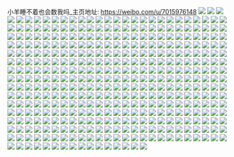 小羊睡不着也会数我吗_主页地址: https://weibo.com/u/7015976148 
![](https://wx4.sinaimg.cn/mw2000/007EOjTCly1h90qdw1wkkj33402c04qr.jpg) 
![](https://wx4.sinaimg.cn/mw2000/007EOjTCly1h90qe61grfj33402c0e83.jpg) 
![](https://wx4.sinaimg.cn/mw2000/007EOjTCly1h90qdt3512j32c03407wj.jpg) 
![](https://wx4.sinaimg.cn/mw2000/007EOjTCly1h90qe03fndj33402c0e83.jpg) 
![](https://wx4.sinaimg.cn/mw2000/007EOjTCly1h90qe46rzqj32c03407wj.jpg) 
![](https://wx4.sinaimg.cn/mw2000/007EOjTCly1h90qe7o6q5j32c02c04qq.jpg) 
![](https://wx4.sinaimg.cn/mw2000/007EOjTCly1h90qdkpo1jj30wi1ycteh.jpg) 
![](https://wx4.sinaimg.cn/mw2000/007EOjTCly1h90qe8f93cj30u00u0wk5.jpg) 
![](https://wx4.sinaimg.cn/mw2000/007EOjTCly1h8zlpsy376j30qo0qo78m.jpg) 
![](https://wx4.sinaimg.cn/mw2000/007EOjTCly1h8z7umenxrj30ja0bzt9g.jpg) 
![](https://wx4.sinaimg.cn/mw2000/007EOjTCly1h8rv7jejarj31410u0wkm.jpg) 
![](https://wx4.sinaimg.cn/mw2000/007EOjTCly1h8rm1rxg7fj30n01dsjyj.jpg) 
![](https://wx4.sinaimg.cn/mw2000/007EOjTCly1h8mure1p7rj32dr36ckjp.jpg) 
![](https://wx4.sinaimg.cn/mw2000/007EOjTCly1h8kh9enwh2j33402c0kjp.jpg) 
![](https://wx4.sinaimg.cn/mw2000/007EOjTCly1h8jbkm01rfj33402c0npf.jpg) 
![](https://wx4.sinaimg.cn/mw2000/007EOjTCly1h8i5pv6ckkj33402c0nph.jpg) 
![](https://wx4.sinaimg.cn/mw2000/007EOjTCly1h8h17qzzczj30qo1400yx.jpg) 
![](https://wx4.sinaimg.cn/mw2000/007EOjTCly1h8fufp18z3j33402c0u10.jpg) 
![](https://wx4.sinaimg.cn/mw2000/007EOjTCly1h8eow43hzrj33402c0qv9.jpg) 
![](https://wx4.sinaimg.cn/mw2000/007EOjTCly1h8b837lnwej33402c0kjp.jpg) 
![](https://wx4.sinaimg.cn/mw2000/007EOjTCly1h87rjaow8aj33402c0b2d.jpg) 
![](https://wx4.sinaimg.cn/mw2000/007EOjTCly1h86lozao93j33402c01l1.jpg) 
![](https://wx4.sinaimg.cn/mw2000/007EOjTCly1h85gbgdnohj32c0340hdv.jpg) 
![](https://wx4.sinaimg.cn/mw2000/007EOjTCly1h84rr78g74j30rs15oq9a.jpg) 
![](https://wx4.sinaimg.cn/mw2000/007EOjTCly1h83bxe2an2j30wi1ycgsg.jpg) 
![](https://wx4.sinaimg.cn/mw2000/007EOjTCly1h83by6bispj30n01dsjyi.jpg) 
![](https://wx4.sinaimg.cn/mw2000/007EOjTCly1h7z02zsdtbj30n01dswns.jpg) 
![](https://wx4.sinaimg.cn/mw2000/007EOjTCly1h7wba227oqj32c02c0kjm.jpg) 
![](https://wx4.sinaimg.cn/mw2000/007EOjTCly1h75z466c4sj31o0280ncq.jpg) 
![](https://wx4.sinaimg.cn/mw2000/007EOjTCly1h6uck4wyd6j31o0280b29.jpg) 
![](https://wx4.sinaimg.cn/mw2000/007EOjTCly1h6gbum93tbj31400u0mzb.jpg) 
![](https://wx4.sinaimg.cn/mw2000/007EOjTCly1h667cb6ykyj313u0tu0yz.jpg) 
![](https://wx4.sinaimg.cn/mw2000/007EOjTCly1h62nv3utwaj30jn12swlh.jpg) 
![](https://wx4.sinaimg.cn/mw2000/007EOjTCly1h61xk26vsij30n01dsqdh.jpg) 
![](https://wx4.sinaimg.cn/mw2000/007EOjTCly1h5zls6knk2j30tu0tujyh.jpg) 
![](https://wx4.sinaimg.cn/mw2000/007EOjTCly1h5s32b7jeej30u00u0af2.jpg) 
![](https://wx4.sinaimg.cn/mw2000/007EOjTCly1h5s32clmgtj30u00u0n3v.jpg) 
![](https://wx4.sinaimg.cn/mw2000/007EOjTCly1h5s32d19p4j30u00u07b3.jpg) 
![](https://wx4.sinaimg.cn/mw2000/007EOjTCly1h5s32c5dzyj31400u0469.jpg) 
![](https://wx4.sinaimg.cn/mw2000/007EOjTCly1h5nemvt14tj32c02c0b2b.jpg) 
![](https://wx4.sinaimg.cn/mw2000/007EOjTCly1h5jhcic30mj30u00u0n5k.jpg) 
![](https://wx4.sinaimg.cn/mw2000/007EOjTCly1h5byiyuwevj30u01hck9y.jpg) 
![](https://wx4.sinaimg.cn/mw2000/007EOjTCly1h4z51ysogxj30go08c0tc.jpg) 
![](https://wx4.sinaimg.cn/mw2000/007EOjTCly1h4pv9vl3loj32c0340u0y.jpg) 
![](https://wx4.sinaimg.cn/mw2000/007EOjTCly1h4pv9xmru0j32km1wae83.jpg) 
![](https://wx4.sinaimg.cn/mw2000/007EOjTCly1h4pv9tu8n1j33402c01l0.jpg) 
![](https://wx4.sinaimg.cn/mw2000/007EOjTCly1h4pv9z0g0lj33402c0e83.jpg) 
![](https://wx4.sinaimg.cn/mw2000/007EOjTCly1h4o9vny72dj32c0340e82.jpg) 
![](https://wx4.sinaimg.cn/mw2000/007EOjTCly1h4o141nwh3j30u0140guv.jpg) 
![](https://wx4.sinaimg.cn/mw2000/007EOjTCly1h4o14401orj30u0140wmr.jpg) 
![](https://wx4.sinaimg.cn/mw2000/007EOjTCly1h4jge7duz6j31400u045l.jpg) 
![](https://wx4.sinaimg.cn/mw2000/007EOjTCly1h4iufj5g4wj32bd1mvkjm.jpg) 
![](https://wx4.sinaimg.cn/mw2000/007EOjTCly1h4dmdmx5kvj31400u0n1h.jpg) 
![](https://wx4.sinaimg.cn/mw2000/007EOjTCly1h4costrdurj312u0u0n44.jpg) 
![](https://wx4.sinaimg.cn/mw2000/007EOjTCly1h4a8pv69uij302z01ut8i.jpg) 
![](https://wx4.sinaimg.cn/mw2000/007EOjTCly1h40y60be9yj30n01ds15c.jpg) 
![](https://wx4.sinaimg.cn/mw2000/007EOjTCly1h3yrr75f9wj32801mmnpe.jpg) 
![](https://wx4.sinaimg.cn/mw2000/007EOjTCly1h3yrr8s600j32801o0kjm.jpg) 
![](https://wx4.sinaimg.cn/mw2000/007EOjTCly1h3j8xu5lhzj30u0140n2e.jpg) 
![](https://wx4.sinaimg.cn/mw2000/007EOjTCly1h3fng8x1yxj31o01o0hdt.jpg) 
![](https://wx4.sinaimg.cn/mw2000/007EOjTCly1h36cjpitpsj31400u0tfg.jpg) 
![](https://wx4.sinaimg.cn/mw2000/007EOjTCly1h35w2efehmj32c02c0qv6.jpg) 
![](https://wx4.sinaimg.cn/mw2000/007EOjTCly1h35w2fa7rqj32c02c0b2a.jpg) 
![](https://wx4.sinaimg.cn/mw2000/007EOjTCly1h35w2gnxm4j32c02c0u0y.jpg) 
![](https://wx4.sinaimg.cn/mw2000/007EOjTCly1h35w2icjn3j32c02c0hdv.jpg) 
![](https://wx4.sinaimg.cn/mw2000/007EOjTCly1h35w2ldgxpj32c0340u0y.jpg) 
![](https://wx4.sinaimg.cn/mw2000/007EOjTCly1h35w2rpzh6j32c02c0hdu.jpg) 
![](https://wx4.sinaimg.cn/mw2000/007EOjTCly1h333e6st0tj31n525mqv5.jpg) 
![](https://wx4.sinaimg.cn/mw2000/007EOjTCly1h333e542ysj327g23inpd.jpg) 
![](https://wx4.sinaimg.cn/mw2000/007EOjTCly1h32vtxk3mqj30u0140agl.jpg) 
![](https://wx4.sinaimg.cn/mw2000/007EOjTCly1h32vtypisdj30u0140tgm.jpg) 
![](https://wx4.sinaimg.cn/mw2000/007EOjTCly1h32vtwhtf5j30u0140tfk.jpg) 
![](https://wx4.sinaimg.cn/mw2000/007EOjTCly1h2zltcw5z0j30u00u0k0s.jpg) 
![](https://wx4.sinaimg.cn/mw2000/007EOjTCly1h2yb4lik99j30u00u0jya.jpg) 
![](https://wx4.sinaimg.cn/mw2000/007EOjTCly1h2qit7stngj31400u0q9s.jpg) 
![](https://wx4.sinaimg.cn/mw2000/007EOjTCly1h2qitaeacsj312k0u0k0x.jpg) 
![](https://wx4.sinaimg.cn/mw2000/007EOjTCly1h2qitc1x5wj31370u0wpg.jpg) 
![](https://wx4.sinaimg.cn/mw2000/007EOjTCly1h2bbawt3zlj30u00u045w.jpg) 
![](https://wx4.sinaimg.cn/mw2000/007EOjTCly1h2bbay2tfcj30u00u0q8t.jpg) 
![](https://wx4.sinaimg.cn/mw2000/007EOjTCly1h2andjqfzdj30sg0sfq7i.jpg) 
![](https://wx4.sinaimg.cn/mw2000/007EOjTCly1h27xkjvuzij30u00u0q8d.jpg) 
![](https://wx4.sinaimg.cn/mw2000/007EOjTCly1h23yj9sdwej30u00u00yf.jpg) 
![](https://wx4.sinaimg.cn/mw2000/007EOjTCly1h23fa55lk6j30vi0u0dme.jpg) 
![](https://wx4.sinaimg.cn/mw2000/007EOjTCly1h1hho5bevjj31400u07de.jpg) 
![](https://wx4.sinaimg.cn/mw2000/007EOjTCly1h1hho3vsf3j31400u0dqe.jpg) 
![](https://wx4.sinaimg.cn/mw2000/007EOjTCly1h1hho6kilcj31400u04bq.jpg) 
![](https://wx4.sinaimg.cn/mw2000/007EOjTCly1h1hho7vms5j30u01404af.jpg) 
![](https://wx4.sinaimg.cn/mw2000/007EOjTCly1h1fdj2xgftj30u0140n6u.jpg) 
![](https://wx4.sinaimg.cn/mw2000/007EOjTCly1h1d31xzzyzj30u00u043g.jpg) 
![](https://wx4.sinaimg.cn/mw2000/007EOjTCly1h1d31zgnhtj30u0140jxt.jpg) 
![](https://wx4.sinaimg.cn/mw2000/007EOjTCly1h1d321c1yzj31400u0gum.jpg) 
![](https://wx4.sinaimg.cn/mw2000/007EOjTCly1h1d3238p42j30u0140ai4.jpg) 
![](https://wx4.sinaimg.cn/mw2000/007EOjTCly1h1d324vhk2j31400u0dms.jpg) 
![](https://wx4.sinaimg.cn/mw2000/007EOjTCly1h1d326s81mj30u01400zt.jpg) 
![](https://wx4.sinaimg.cn/mw2000/007EOjTCly1h168ay09bhj30u0140ncd.jpg) 
![](https://wx4.sinaimg.cn/mw2000/007EOjTCly1h11lvx2j70j31o01o0e2i.jpg) 
![](https://wx4.sinaimg.cn/mw2000/007EOjTCly1h10z4iwk8bj30j60rn0w9.jpg) 
![](https://wx4.sinaimg.cn/mw2000/007EOjTCly1h108uy83czj3085040mx2.jpg) 
![](https://wx4.sinaimg.cn/mw2000/007EOjTCly1h0ysk7qbj7j30tz0act9s.jpg) 
![](https://wx4.sinaimg.cn/mw2000/007EOjTCly1h0xjd4h66aj31400u0zwo.jpg) 
![](https://wx4.sinaimg.cn/mw2000/007EOjTCly1h0tayq2ht7j31400u07ao.jpg) 
![](https://wx4.sinaimg.cn/mw2000/007EOjTCly1h0hqcy9thcj30n01ds0z3.jpg) 
![](https://wx4.sinaimg.cn/mw2000/007EOjTCly1h0gex4yfelj30u0141drr.jpg) 
![](https://wx4.sinaimg.cn/mw2000/007EOjTCly1h07gmohbamj30u00u0n2z.jpg) 
![](https://wx4.sinaimg.cn/mw2000/007EOjTCly1gzyqk912saj30mz0h70u3.jpg) 
![](https://wx4.sinaimg.cn/mw2000/007EOjTCly1gzs1vsbbn2j30l30u077n.jpg) 
![](https://wx4.sinaimg.cn/mw2000/007EOjTCly1gzntpupbb4j33402c0kjo.jpg) 
![](https://wx4.sinaimg.cn/mw2000/007EOjTCly1gzntpmh1a0j33402c0kjo.jpg) 
![](https://wx4.sinaimg.cn/mw2000/007EOjTCly1gzntpp266ej32t72c04qs.jpg) 
![](https://wx4.sinaimg.cn/mw2000/007EOjTCly1gzntpquo0bj32vp25rx6q.jpg) 
![](https://wx4.sinaimg.cn/mw2000/007EOjTCly1gzntpsfiowj328w28wkjn.jpg) 
![](https://wx4.sinaimg.cn/mw2000/007EOjTCly1gzntpnay7ij31041047kq.jpg) 
![](https://wx4.sinaimg.cn/mw2000/007EOjTCly1gzntpxq1esj32c02vhx6q.jpg) 
![](https://wx4.sinaimg.cn/mw2000/007EOjTCly1gzntpwcesbj32c03407wj.jpg) 
![](https://wx4.sinaimg.cn/mw2000/007EOjTCly1gzea8sdncdj32801o0npd.jpg) 
![](https://wx4.sinaimg.cn/mw2000/007EOjTCly1gz4yyl9ttij30jc0prn2g.jpg) 
![](https://wx4.sinaimg.cn/mw2000/007EOjTCly1gz4yyb1n2fj332429v1l1.jpg) 
![](https://wx4.sinaimg.cn/mw2000/007EOjTCly1gz4yyh7ef7j32c03404qq.jpg) 
![](https://wx4.sinaimg.cn/mw2000/007EOjTCly1gz4yyiwo4aj33402c04qr.jpg) 
![](https://wx4.sinaimg.cn/mw2000/007EOjTCly1gz4yyesd4fj33402c0e84.jpg) 
![](https://wx4.sinaimg.cn/mw2000/007EOjTCly1gz4yykjs97j32c0340x6q.jpg) 
![](https://wx4.sinaimg.cn/mw2000/007EOjTCly1gz4yymgbhvj33402c0b2b.jpg) 
![](https://wx4.sinaimg.cn/mw2000/007EOjTCly1gz4yz5chfjj33402c07wl.jpg) 
![](https://wx4.sinaimg.cn/mw2000/007EOjTCly1gz4yz8uckmj30u00u00vs.jpg) 
![](https://wx4.sinaimg.cn/mw2000/007EOjTCly1gz4u1sv490j32c03401l0.jpg) 
![](https://wx4.sinaimg.cn/mw2000/007EOjTCly1gyx10a90ouj32c02bzb2a.jpg) 
![](https://wx4.sinaimg.cn/mw2000/007EOjTCly1gyqbv5ux9ej32c0340npe.jpg) 
![](https://wx4.sinaimg.cn/mw2000/007EOjTCly1gyqbvvrh8sj30n01ds0xz.jpg) 
![](https://wx4.sinaimg.cn/mw2000/007EOjTCly1gyqbv7qw6xj32c0340x6q.jpg) 
![](https://wx4.sinaimg.cn/mw2000/007EOjTCly1gyc2lbnr6ej30u00u0gr8.jpg) 
![](https://wx4.sinaimg.cn/mw2000/007EOjTCly1gy7766px29j30n01dstz0.jpg) 
![](https://wx4.sinaimg.cn/mw2000/007EOjTCly1gxzq9h6v2uj33402c0b2b.jpg) 
![](https://wx4.sinaimg.cn/mw2000/007EOjTCly1gxzq9w4pedj32vf25lu0z.jpg) 
![](https://wx4.sinaimg.cn/mw2000/007EOjTCly1gxzqa7hoekj32pg2137wj.jpg) 
![](https://wx4.sinaimg.cn/mw2000/007EOjTCly1gxzq91siv7j33402c0u0z.jpg) 
![](https://wx4.sinaimg.cn/mw2000/007EOjTCly1gxluvqtku9j325q21vx6p.jpg) 
![](https://wx4.sinaimg.cn/mw2000/007EOjTCly1gxdmeodn4nj31o0280b29.jpg) 
![](https://wx4.sinaimg.cn/mw2000/007EOjTCly1gwzb8jq89wj30ko18sgt8.jpg) 
![](https://wx4.sinaimg.cn/mw2000/007EOjTCly1gws8ocq65xj32c02c0e82.jpg) 
![](https://wx4.sinaimg.cn/mw2000/007EOjTCly1gvnbk9w13tj60u011b44802.jpg) 
![](https://wx4.sinaimg.cn/mw2000/007EOjTCly1gvfolfk8maj62yo1o0qv502.jpg) 
![](https://wx4.sinaimg.cn/mw2000/007EOjTCly1gvami6jstkj32yo1o04qq.jpg) 
![](https://wx4.sinaimg.cn/mw2000/007EOjTCly1gvami8kg92j62yo1o0u0x02.jpg) 
![](https://wx4.sinaimg.cn/mw2000/007EOjTCly1gup6uuf9ufj625q25qhdu02.jpg) 
![](https://wx4.sinaimg.cn/mw2000/007EOjTCly1gug4nxccxwj60ju18xq6y02.jpg) 
![](https://wx4.sinaimg.cn/mw2000/007EOjTCly1gu2bglbnumj60mz0kzwgo02.jpg) 
![](https://wx4.sinaimg.cn/mw2000/007EOjTCly1gtpbrkvuzkj61o028mb2a02.jpg) 
![](https://wx4.sinaimg.cn/mw2000/007EOjTCly1gtleabtppcj62bn340e8302.jpg) 
![](https://wx4.sinaimg.cn/mw2000/007EOjTCly1gtf13pafx3j30u00wh77e.jpg) 
![](https://wx4.sinaimg.cn/mw2000/007EOjTCly1gtedqax5uuj32c02c0u10.jpg) 
![](https://wx4.sinaimg.cn/mw2000/007EOjTCly1gt5otoagexj30mz0ep760.jpg) 
![](https://wx4.sinaimg.cn/mw2000/007EOjTCly1gswgd6ivhrj31o02807wi.jpg) 
![](https://wx4.sinaimg.cn/mw2000/007EOjTCly1gsqyr27hfkj30n01ds0zc.jpg) 
![](https://wx4.sinaimg.cn/mw2000/007EOjTCly1gsplg2fmjxj30lc3audu1.jpg) 
![](https://wx4.sinaimg.cn/mw2000/007EOjTCly1gsamtgrc89j32c0340hdt.jpg) 
![](https://wx4.sinaimg.cn/mw2000/007EOjTCly1gs8irbbrevj30n01dsn5t.jpg) 
![](https://wx4.sinaimg.cn/mw2000/007EOjTCly1gs3hfbe4ynj308a02cjrd.jpg) 
![](https://wx4.sinaimg.cn/mw2000/007EOjTCly1gs041panqyj31vk33z1kz.jpg) 
![](https://wx4.sinaimg.cn/mw2000/007EOjTCly1grpo07h0vyj30a2087t9t.jpg) 
![](https://wx4.sinaimg.cn/mw2000/007EOjTCly1grm3n31xpuj63402c07wi02.jpg) 
![](https://wx4.sinaimg.cn/mw2000/007EOjTCly1grjz6gmcxuj30n01dsnbo.jpg) 
![](https://wx4.sinaimg.cn/mw2000/007EOjTCly1gqzc2ohlckj33402c0qv6.jpg) 
![](https://wx4.sinaimg.cn/mw2000/007EOjTCly1gqzc2lfsinj32c0340e82.jpg) 
![](https://wx4.sinaimg.cn/mw2000/007EOjTCly1gqzc2r1oxmj32c0340qv5.jpg) 
![](https://wx4.sinaimg.cn/mw2000/007EOjTCly1gqzc33le8ij32c0340kjl.jpg) 
![](https://wx4.sinaimg.cn/mw2000/007EOjTCly1gqy9bsgnzuj32c03401ky.jpg) 
![](https://wx4.sinaimg.cn/mw2000/007EOjTCly1gqnjvdovmrj30hi091wet.jpg) 
![](https://wx4.sinaimg.cn/mw2000/007EOjTCly1gqiyfb1zkaj32c0340kjm.jpg) 
![](https://wx4.sinaimg.cn/mw2000/007EOjTCly1gqhnjhrvegj32c0340x6s.jpg) 
![](https://wx4.sinaimg.cn/mw2000/007EOjTCly1gqfp1nacyqj30lc3auk4z.jpg) 
![](https://wx4.sinaimg.cn/mw2000/007EOjTCly1gqfe1756nij32bv1jxkjm.jpg) 
![](https://wx4.sinaimg.cn/mw2000/007EOjTCly1gppgvsoc9pj30n01dsdy7.jpg) 
![](https://wx4.sinaimg.cn/mw2000/007EOjTCly1gp7dbir61ij33402c0npd.jpg) 
![](https://wx4.sinaimg.cn/mw2000/007EOjTCly1gp3eh4ecyqj31dz1caqo7.jpg) 
![](https://wx4.sinaimg.cn/mw2000/007EOjTCly1gp1oa5hty1j31o0280e82.jpg) 
![](https://wx4.sinaimg.cn/mw2000/007EOjTCly1goyr02p68zj32c0340b29.jpg) 
![](https://wx4.sinaimg.cn/mw2000/007EOjTCly1gonyyyylqqj32c0340npd.jpg) 
![](https://wx4.sinaimg.cn/mw2000/007EOjTCly1gojeihndk5j31hm1zh4qq.jpg) 
![](https://wx4.sinaimg.cn/mw2000/007EOjTCly1gocqtxh091j30n01680yy.jpg) 
![](https://wx4.sinaimg.cn/mw2000/007EOjTCly1go99wyi0knj32c0340u0x.jpg) 
![](https://wx4.sinaimg.cn/mw2000/007EOjTCly1go6hszb0bmj32c03407wj.jpg) 
![](https://wx4.sinaimg.cn/mw2000/007EOjTCly1gntnw9nuh9j30n01ds4qp.jpg) 
![](https://wx4.sinaimg.cn/mw2000/007EOjTCly1gnph3nixqxj33402c0qv8.jpg) 
![](https://wx4.sinaimg.cn/mw2000/007EOjTCly1gnph3pqf6kj32c0340x6s.jpg) 
![](https://wx4.sinaimg.cn/mw2000/007EOjTCly1gnph3ra30dj32c02vnb2b.jpg) 
![](https://wx4.sinaimg.cn/mw2000/007EOjTCly1gnph3sjhfwj33402c0kjn.jpg) 
![](https://wx4.sinaimg.cn/mw2000/007EOjTCly1gnph3tw239j32c02bzb2b.jpg) 
![](https://wx4.sinaimg.cn/mw2000/007EOjTCly1gnph3w51h8j33402c01l0.jpg) 
![](https://wx4.sinaimg.cn/mw2000/007EOjTCly1gnph3lovydj33402c0x6s.jpg) 
![](https://wx4.sinaimg.cn/mw2000/007EOjTCly1gnph3yo070j32w12617wk.jpg) 
![](https://wx4.sinaimg.cn/mw2000/007EOjTCly1gnph3zxaqcj32vs25vx6q.jpg) 
![](https://wx4.sinaimg.cn/mw2000/007EOjTCly1gnjsdge6eej306o06omx7.jpg) 
![](https://wx4.sinaimg.cn/mw2000/007EOjTCly1gne3ymm2ddj33402c0x6r.jpg) 
![](https://wx4.sinaimg.cn/mw2000/007EOjTCly1gn8flc97wlj30n01dshdt.jpg) 
![](https://wx4.sinaimg.cn/mw2000/007EOjTCly1gn5kntovf8j32c0340dx6.jpg) 
![](https://wx4.sinaimg.cn/mw2000/007EOjTCly1gn50ae5cv5j30mz0ui0wk.jpg) 
![](https://wx4.sinaimg.cn/mw2000/007EOjTCly1gmzkinyuf9j30j60h1gma.jpg) 
![](https://wx4.sinaimg.cn/mw2000/007EOjTCly1gmm1gnc7suj32c0340hdv.jpg) 
![](https://wx4.sinaimg.cn/mw2000/007EOjTCly1gmm1p5ed41j33402c0qv5.jpg) 
![](https://wx4.sinaimg.cn/mw2000/007EOjTCly1gmm1p7y105j32c0340hdt.jpg) 
![](https://wx4.sinaimg.cn/mw2000/007EOjTCly1gmm1pa6ao4j32c0340hdt.jpg) 
![](https://wx4.sinaimg.cn/mw2000/007EOjTCly1gmgc5zq7q5j32c0340kjm.jpg) 
![](https://wx4.sinaimg.cn/mw2000/007EOjTCly1gmf0ognjfxj327n2zu1kz.jpg) 
![](https://wx4.sinaimg.cn/mw2000/007EOjTCly1gmf0oiu6o5j32c03404qr.jpg) 
![](https://wx4.sinaimg.cn/mw2000/007EOjTCly1gmf0ock9aaj33402c0u0x.jpg) 
![](https://wx4.sinaimg.cn/mw2000/007EOjTCly1gmbjt9lghyj33402c0hdt.jpg) 
![](https://wx4.sinaimg.cn/mw2000/007EOjTCly1gmabmqfnmsj33402c04qr.jpg) 
![](https://wx4.sinaimg.cn/mw2000/007EOjTCly1gmabms5ozmj33402c0hdv.jpg) 
![](https://wx4.sinaimg.cn/mw2000/007EOjTCly1gmabmto0owj33402c0hdt.jpg) 
![](https://wx4.sinaimg.cn/mw2000/007EOjTCly1gmabq1bctrj30tz0mix3o.jpg) 
![](https://wx4.sinaimg.cn/mw2000/007EOjTCly1gmabmxqtqaj33402c0u0x.jpg) 
![](https://wx4.sinaimg.cn/mw2000/007EOjTCly1gmabn177zxj32c0340qv6.jpg) 
![](https://wx4.sinaimg.cn/mw2000/007EOjTCly1gmabn3dconj32c0340u0x.jpg) 
![](https://wx4.sinaimg.cn/mw2000/007EOjTCly1gmabmnosqmj32c0340u0x.jpg) 
![](https://wx4.sinaimg.cn/mw2000/007EOjTCly1gmabn7uhaaj32c03404qq.jpg) 
![](https://wx4.sinaimg.cn/mw2000/007EOjTCly1gm3khkx5vcj30n01dsu0y.jpg) 
![](https://wx4.sinaimg.cn/mw2000/007EOjTCly1glr9b0b4mxj32c03401kz.jpg) 
![](https://wx4.sinaimg.cn/mw2000/007EOjTCly1glr9az6lf1j32c0340e83.jpg) 
![](https://wx4.sinaimg.cn/mw2000/007EOjTCly1glkwwwjjh6j30n01ds7wh.jpg) 
![](https://wx4.sinaimg.cn/mw2000/007EOjTCly1glkwxlua0cj32c0340qkd.jpg) 
![](https://wx4.sinaimg.cn/mw2000/007EOjTCly1glka99y5azj30mi0u0dkj.jpg) 
![](https://wx4.sinaimg.cn/mw2000/007EOjTCly1gl6dvr96joj31400u0gut.jpg) 
![](https://wx4.sinaimg.cn/mw2000/007EOjTCly1gkjvpuuktuj31400u0n56.jpg) 
![](https://wx4.sinaimg.cn/mw2000/007EOjTCly1gkdymqp6ztj30u01400xt.jpg) 
![](https://wx4.sinaimg.cn/mw2000/007EOjTCly1gjx0mf3clij31w02ioe83.jpg) 
![](https://wx4.sinaimg.cn/mw2000/007EOjTCly1gjb8dese7ej30u0140wgz.jpg) 
![](https://wx4.sinaimg.cn/mw2000/007EOjTCly1gizq5rvdh7j30u01rck6i.jpg) 
![](https://wx4.sinaimg.cn/mw2000/007EOjTCly1gipdpo250cj30qo0d83zg.jpg) 
![](https://wx4.sinaimg.cn/mw2000/007EOjTCly1gic17b9a0oj304b04bmx1.jpg) 
![](https://wx4.sinaimg.cn/mw2000/007EOjTCly1gic17bn9cbj302y024dfl.jpg) 
![](https://wx4.sinaimg.cn/mw2000/007EOjTCly1ghfmv823hdj31w02gzhdx.jpg) 
![](https://wx4.sinaimg.cn/mw2000/007EOjTCly1gh8y901an6j31w02ioqv9.jpg) 
![](https://wx4.sinaimg.cn/mw2000/007EOjTCly1gh8npjoqjdj30qo0ap75r.jpg) 
![](https://wx4.sinaimg.cn/mw2000/007EOjTCly1gh705ejqqlj314m0u0wma.jpg) 
![](https://wx4.sinaimg.cn/mw2000/007EOjTCly1gh705fehb3j30u00u048g.jpg) 
![](https://wx4.sinaimg.cn/mw2000/007EOjTCly1gh427nz8m0j30u0140dme.jpg) 
![](https://wx4.sinaimg.cn/mw2000/007EOjTCly1ggwqari789j30u01qck41.jpg) 
![](https://wx4.sinaimg.cn/mw2000/007EOjTCly1ggnxepgfwbj31400u079w.jpg) 
![](https://wx4.sinaimg.cn/mw2000/007EOjTCly1ggjcjqiq3lj31220u0k4j.jpg) 
![](https://wx4.sinaimg.cn/mw2000/007EOjTCly1ggdgnpr7thj30u0140wk7.jpg) 
![](https://wx4.sinaimg.cn/mw2000/007EOjTCly1gg4q3k7vy3j31400u0gwk.jpg) 
![](https://wx4.sinaimg.cn/mw2000/007EOjTCly1gg4mi39lnpj30u013z7c2.jpg) 
![](https://wx4.sinaimg.cn/mw2000/007EOjTCly1gfwmyg6v0aj30u01rcach.jpg) 
![](https://wx4.sinaimg.cn/mw2000/007EOjTCly1gfuzf8ikcvj30u0140456.jpg) 
![](https://wx4.sinaimg.cn/mw2000/007EOjTCly1gfsviesp3jj31o01907wi.jpg) 
![](https://wx4.sinaimg.cn/mw2000/007EOjTCly1gfoeouw3tvj32o03k01l0.jpg) 
![](https://wx4.sinaimg.cn/mw2000/007EOjTCgy1gfi9riwfhej30u00u0dp0.jpg) 
![](https://wx4.sinaimg.cn/mw2000/007EOjTCgy1gfi9rjhpesj31400u0qah.jpg) 
![](https://wx4.sinaimg.cn/mw2000/007EOjTCgy1gfi9rkauruj30u0140jyc.jpg) 
![](https://wx4.sinaimg.cn/mw2000/007EOjTCgy1gfi9rkvkwej312a0u0go3.jpg) 
![](https://wx4.sinaimg.cn/mw2000/007EOjTCgy1gfgbwl71nbj30q46vqb29.jpg) 
![](https://wx4.sinaimg.cn/mw2000/007EOjTCgy1gfgbwmrfu0j30pj71c7wh.jpg) 
![](https://wx4.sinaimg.cn/mw2000/007EOjTCgy1gfgbwoh24sj30of7cshdt.jpg) 
![](https://wx4.sinaimg.cn/mw2000/007EOjTCly1gf71ckdhdtj31o01o0npf.jpg) 
![](https://wx4.sinaimg.cn/mw2000/007EOjTCly1gf3kw3pd1ij30sf1o0nlg.jpg) 
![](https://wx4.sinaimg.cn/mw2000/007EOjTCly1gf3kwf6eqnj30u01rcb29.jpg) 
![](https://wx4.sinaimg.cn/mw2000/007EOjTCly1gf0yx2xum0j30u00u0dpa.jpg) 
![](https://wx4.sinaimg.cn/mw2000/007EOjTCly1gf0yx3r5eoj30u00u0461.jpg) 
![](https://wx4.sinaimg.cn/mw2000/007EOjTCly1gevat3kehtj30fq0e1gmf.jpg) 
![](https://wx4.sinaimg.cn/mw2000/007EOjTCly1gev9xvc522j316o1kwjz6.jpg) 
![](https://wx4.sinaimg.cn/mw2000/007EOjTCly1gev9xvr7jtj316o1kw7hw.jpg) 
![](https://wx4.sinaimg.cn/mw2000/007EOjTCly1gesxynqinbj30in0e0ni9.jpg) 
![](https://wx4.sinaimg.cn/mw2000/007EOjTCly1geqpmxlcetj30u01rc46g.jpg) 
![](https://wx4.sinaimg.cn/mw2000/007EOjTCly1genify12t5j31ky1907wj.jpg) 
![](https://wx4.sinaimg.cn/mw2000/007EOjTCly1genifzdl9yj31o01o04qt.jpg) 
![](https://wx4.sinaimg.cn/mw2000/007EOjTCly1genigcnu31j31o01o0hdw.jpg) 
![](https://wx4.sinaimg.cn/mw2000/007EOjTCly1genig15igwj31o01o04qs.jpg) 
![](https://wx4.sinaimg.cn/mw2000/007EOjTCly1genig2qcb5j31o0190e84.jpg) 
![](https://wx4.sinaimg.cn/mw2000/007EOjTCly1genig5xudgj3190190npe.jpg) 
![](https://wx4.sinaimg.cn/mw2000/007EOjTCly1genig9uofej31o016me84.jpg) 
![](https://wx4.sinaimg.cn/mw2000/007EOjTCly1genigdnk0wj31ii1iikjn.jpg) 
![](https://wx4.sinaimg.cn/mw2000/007EOjTCly1genigflf1cj31o0190hdv.jpg) 
![](https://wx4.sinaimg.cn/mw2000/007EOjTCly1gen0myhgkdj318g0xc1kx.jpg) 
![](https://wx4.sinaimg.cn/mw2000/007EOjTCly1ge96skewruj316o1kwu12.jpg) 
![](https://wx4.sinaimg.cn/mw2000/007EOjTCly1ge8094m0obj30mr0mqqc8.jpg) 
![](https://wx4.sinaimg.cn/mw2000/007EOjTCly1ge6c61oissj32o03k0u0y.jpg) 
![](https://wx4.sinaimg.cn/mw2000/007EOjTCly1ge6c65seuoj32o03k0x6q.jpg) 
![](https://wx4.sinaimg.cn/mw2000/007EOjTCly1ge6c62mzbfj32o03k0e82.jpg) 
![](https://wx4.sinaimg.cn/mw2000/007EOjTCly1ge6c63sb60j32o03k01kz.jpg) 
![](https://wx4.sinaimg.cn/mw2000/007EOjTCly1ge6c676ipqj32o03k0kjm.jpg) 
![](https://wx4.sinaimg.cn/mw2000/007EOjTCly1ge6c68nyqvj32o03k0e83.jpg) 
![](https://wx4.sinaimg.cn/mw2000/007EOjTCly1ge3mzgqwrpj30se0xnn7q.jpg) 
![](https://wx4.sinaimg.cn/mw2000/007EOjTCly1ge0yhywqi8j31400u045h.jpg) 
![](https://wx4.sinaimg.cn/mw2000/007EOjTCly1gdzbukw5h2j31400u0n4h.jpg) 
![](https://wx4.sinaimg.cn/mw2000/007EOjTCly1gdxqygaxmdj3190190b2a.jpg) 
![](https://wx4.sinaimg.cn/mw2000/007EOjTCly1gdx7bdqjahj30xc18g1kx.jpg) 
![](https://wx4.sinaimg.cn/mw2000/007EOjTCly1gdwyvdngjvj30u0190gts.jpg) 
![](https://wx4.sinaimg.cn/mw2000/007EOjTCly1gdwloez516j31o01901kz.jpg) 
![](https://wx4.sinaimg.cn/mw2000/007EOjTCly1gdtr8qwsldj30xc0xcx6n.jpg) 
![](https://wx4.sinaimg.cn/mw2000/007EOjTCly1gdsdyx2y3ij30se0l7wv1.jpg) 
![](https://wx4.sinaimg.cn/mw2000/007EOjTCly1gdr1gcn81ej3190190x6p.jpg) 
![](https://wx4.sinaimg.cn/mw2000/007EOjTCly1gdr1gdcby7j3190190x6p.jpg) 
![](https://wx4.sinaimg.cn/mw2000/007EOjTCly1gdr1gns7g3j3190190u0x.jpg) 
![](https://wx4.sinaimg.cn/mw2000/007EOjTCly1gdq239xquij31kw1kwe81.jpg) 
![](https://wx4.sinaimg.cn/mw2000/007EOjTCly1gdkfb653pqj30xc128b29.jpg) 
![](https://wx4.sinaimg.cn/mw2000/007EOjTCly1gdgrub8qdvj30qo0zktl8.jpg) 
![](https://wx4.sinaimg.cn/mw2000/007EOjTCly1gcxzzvh5fgj30u00u0wh0.jpg) 
![](https://wx4.sinaimg.cn/mw2000/007EOjTCly1gcug3n6feoj30u00u0wgo.jpg) 
![](https://wx4.sinaimg.cn/mw2000/007EOjTCly1gcbd0sznk9j30xc0xc7ol.jpg) 
![](https://wx4.sinaimg.cn/mw2000/007EOjTCly1gca90guyb4j30vq0vqqsr.jpg) 
![](https://wx4.sinaimg.cn/mw2000/007EOjTCly1gc7nkdd9e2j30se0vq1fx.jpg) 
![](https://wx4.sinaimg.cn/mw2000/007EOjTCly1gc209h1fe2j32o02o0hdu.jpg) 
![](https://wx4.sinaimg.cn/mw2000/007EOjTCly1gc1g4t0v38j30k00u0401.jpg) 
![](https://wx4.sinaimg.cn/mw2000/007EOjTCly1gbiy6jt9ruj30lz0tc760.jpg) 
![](https://wx4.sinaimg.cn/mw2000/007EOjTCly1gbdodhb2ifj30h90u0k12.jpg) 
![](https://wx4.sinaimg.cn/mw2000/007EOjTCly1gaxi3lijk3j30u015843g.jpg) 
![](https://wx4.sinaimg.cn/mw2000/007EOjTCly1gao7gvhqnij30u014241n.jpg) 
![](https://wx4.sinaimg.cn/mw2000/007EOjTCly1gao7gw2r7qj30u00u00wb.jpg) 
![](https://wx4.sinaimg.cn/mw2000/007EOjTCly1gao7gwq7iaj30u00u078a.jpg) 
![](https://wx4.sinaimg.cn/mw2000/007EOjTCgy1gaioncyhqhj30u0140dkw.jpg) 
![](https://wx4.sinaimg.cn/mw2000/007EOjTCgy1gabjsn5isgj30u014ztd7.jpg) 
![](https://wx4.sinaimg.cn/mw2000/007EOjTCgy1g9xr8nyr9jj30u00u0go5.jpg) 
![](https://wx4.sinaimg.cn/mw2000/007EOjTCgy1g9harapzz1j30dc0hsmz1.jpg) 
![](https://wx4.sinaimg.cn/mw2000/007EOjTCgy1g9f93gxvbxj30u0140wm7.jpg) 
![](https://wx4.sinaimg.cn/mw2000/007EOjTCgy1g9f93g3ruyj30u00u0wgr.jpg) 
![](https://wx4.sinaimg.cn/mw2000/007EOjTCgy1g9f93fds19j30u00u0wm4.jpg) 
![](https://wx4.sinaimg.cn/mw2000/007EOjTCgy1g9e7fuwdq5j30u00u0jwb.jpg) 
![](https://wx4.sinaimg.cn/mw2000/007EOjTCgy1g9ajigdtcuj30u00u049r.jpg) 
![](https://wx4.sinaimg.cn/mw2000/007EOjTCly1g92cgaj6ryj30u00u03zp.jpg) 
![](https://wx4.sinaimg.cn/mw2000/007EOjTCgy1g8lpxrz8bcj30u00u0791.jpg) 
![](https://wx4.sinaimg.cn/mw2000/007EOjTCgy1g8g71dek7bj30u00u0gpl.jpg) 
![](https://wx4.sinaimg.cn/mw2000/007EOjTCgy1g8duc7h9dnj30u01o0tkv.jpg) 
![](https://wx4.sinaimg.cn/mw2000/007EOjTCgy1g8duc6ilx7j30u01cuk1r.jpg) 
![](https://wx4.sinaimg.cn/mw2000/007EOjTCgy1g8duc5l8qwj30u02i0wt1.jpg) 
![](https://wx4.sinaimg.cn/mw2000/007EOjTCgy1g8duc2psdxj30u02i014j.jpg) 
![](https://wx4.sinaimg.cn/mw2000/007EOjTCgy1g8duc4cnv1j30u0190jyq.jpg) 
![](https://wx4.sinaimg.cn/mw2000/007EOjTCgy1g8duc1ve07j30u019044a.jpg) 
![](https://wx4.sinaimg.cn/mw2000/007EOjTCgy1g8duc1bo9vj30u00u0128.jpg) 
![](https://wx4.sinaimg.cn/mw2000/007EOjTCgy1g8duc3sgtmj30u029lduk.jpg) 
![](https://wx4.sinaimg.cn/mw2000/007EOjTCgy1g8duc0ixdpj30u016uk0m.jpg) 
![](https://wx4.sinaimg.cn/mw2000/007EOjTCgy1g7y5uydf13j30u01rc4qq.jpg) 
![](https://wx4.sinaimg.cn/mw2000/007EOjTCgy1g7y5v0zz4vj30u01rcx6p.jpg) 
![](https://wx4.sinaimg.cn/mw2000/007EOjTCgy1g7y5v3g3qvj30u01rcnpd.jpg) 
![](https://wx4.sinaimg.cn/mw2000/007EOjTCgy1g7xv8lwxetj30sa1ijwjr.jpg) 
![](https://wx4.sinaimg.cn/mw2000/007EOjTCgy1g7xv8m7zrgj30iw0ciq3o.jpg) 
![](https://wx4.sinaimg.cn/mw2000/007EOjTCgy1g7xqvwmrt7j30u01rce81.jpg) 
![](https://wx4.sinaimg.cn/mw2000/007EOjTCgy1g7xf847pynj315l0u0q6z.jpg) 
![](https://wx4.sinaimg.cn/mw2000/007EOjTCly1g70lsxg7a2j30u0140jw8.jpg) 
![](https://wx4.sinaimg.cn/mw2000/007EOjTCgy1g67mpid9lyj30u00u0agz.jpg) 
![](https://wx4.sinaimg.cn/mw2000/007EOjTCgy1g5a3c851yij30u0140tdw.jpg) 
![](https://wx4.sinaimg.cn/mw2000/007EOjTCgy1g4zn39dl1dj30u01400y5.jpg) 
![](https://wx4.sinaimg.cn/mw2000/007EOjTCgy1g4nxyvwqgbj30u01rckjl.jpg) 
![](https://wx4.sinaimg.cn/mw2000/007EOjTCgy1g4j2dz61rkj30pu19yn5m.jpg) 
![](https://wx4.sinaimg.cn/mw2000/007EOjTCgy1g495895d2qj30u00u0wiq.jpg) 
![](https://wx4.sinaimg.cn/mw2000/007EOjTCgy1g414t8ar8aj30u00phwic.jpg) 
![](https://wx4.sinaimg.cn/mw2000/007EOjTCgy1g3zhqss0vxj31400u0qdq.jpg) 
![](https://wx4.sinaimg.cn/mw2000/007EOjTCgy1g3xmmaz6c0j30u00u0q5a.jpg) 
![](https://wx4.sinaimg.cn/mw2000/007EOjTCgy1g3v7bzspznj30u00u0jts.jpg) 
![](https://wx4.sinaimg.cn/mw2000/007EOjTCgy1g3svoc275aj30u0140go3.jpg) 
![](https://wx4.sinaimg.cn/mw2000/007EOjTCgy1g3oc6zs3i5j30u0140q6a.jpg) 
![](https://wx4.sinaimg.cn/mw2000/007EOjTCgy1g3oc70n565j30u0140dku.jpg) 
![](https://wx4.sinaimg.cn/mw2000/007EOjTCgy1g3oc71i7m7j30u01400xd.jpg) 
![](https://wx4.sinaimg.cn/mw2000/007EOjTCgy1g3oc72fwnrj30u0140dm8.jpg) 
![](https://wx4.sinaimg.cn/mw2000/007EOjTCgy1g3n4aa15i2j30u0140whs.jpg) 
![](https://wx4.sinaimg.cn/mw2000/007EOjTCgy1g3n1v67vzbj30u00u0ag6.jpg) 
![](https://wx4.sinaimg.cn/mw2000/007EOjTCgy1g3m34c1f12j30u0140q64.jpg) 
![](https://wx4.sinaimg.cn/mw2000/007EOjTCgy1g3kws8dzpsj30u0140q6m.jpg) 
![](https://wx4.sinaimg.cn/mw2000/007EOjTCgy1g3ihsd28hnj30u01400ws.jpg) 
![](https://wx4.sinaimg.cn/mw2000/007EOjTCgy1g3hes1etlxj30u0140gpm.jpg) 
![](https://wx4.sinaimg.cn/mw2000/007EOjTCgy1g3g4rao7jfj30o0167x5w.jpg) 
![](https://wx4.sinaimg.cn/mw2000/007EOjTCgy1g3emsv9fu9j31400u043m.jpg) 
![](https://wx4.sinaimg.cn/mw2000/007EOjTCgy1g3cu8vuzjjj30u01rcn3q.jpg) 
![](https://wx4.sinaimg.cn/mw2000/007EOjTCgy1g3ajcsho2fj30o015dqiq.jpg) 
![](https://wx4.sinaimg.cn/mw2000/007EOjTCgy1g38ygtgaepj30rs15oade.jpg) 
![](https://wx4.sinaimg.cn/mw2000/007EOjTCgy1g371p4h8erj30u00usgpl.jpg) 
![](https://wx4.sinaimg.cn/mw2000/007EOjTCgy1g34ofm8lv0j30o016aamc.jpg) 
![](https://wx4.sinaimg.cn/mw2000/007EOjTCgy1g34n3ekevjj317w0u0h2c.jpg) 
![](https://wx4.sinaimg.cn/mw2000/007EOjTCgy1g33mas2nufj30o015dwy5.jpg) 
![](https://wx4.sinaimg.cn/mw2000/007EOjTCgy1g329ya1yioj30o015d1gu.jpg) 
![](https://wx4.sinaimg.cn/mw2000/007EOjTCgy1g318ebnpdlj30o0141k5t.jpg) 
![](https://wx4.sinaimg.cn/mw2000/007EOjTCgy1g303pijrczj30o0141dja.jpg) 
![](https://wx4.sinaimg.cn/mw2000/007EOjTCgy1g2yzh6iptaj30o015vdvt.jpg) 
![](https://wx4.sinaimg.cn/mw2000/007EOjTCgy1g2yzh96t5kj31400u0qb6.jpg) 
![](https://wx4.sinaimg.cn/mw2000/007EOjTCgy1g2xpa88mkej30o014v4cf.jpg) 
![](https://wx4.sinaimg.cn/mw2000/007EOjTCgy1g2wqoas394j30u0140amu.jpg) 
![](https://wx4.sinaimg.cn/mw2000/007EOjTCgy1g2rd9pepfoj313e0u0k2w.jpg) 
![](https://wx4.sinaimg.cn/mw2000/007EOjTCgy1g2pmgzwun1j30u00u0q6b.jpg) 
![](https://wx4.sinaimg.cn/mw2000/007EOjTCgy1g2phmdqykyj30u00u07a7.jpg) 
![](https://wx4.sinaimg.cn/mw2000/007EOjTCgy1g2jw88b651j30u00u0n1k.jpg) 
![](https://wx4.sinaimg.cn/mw2000/007EOjTCgy1g2cutctpuaj30u00u0gp3.jpg) 
![](https://wx4.sinaimg.cn/mw2000/007EOjTCgy1g28tjmiwbij30u00u0jxa.jpg) 
![](https://wx4.sinaimg.cn/mw2000/007EOjTCly1g23dcxafifj30sf0laaco.jpg) 
![](https://wx4.sinaimg.cn/mw2000/007EOjTCly1g2333yur93j30u01400xr.jpg) 
![](https://wx4.sinaimg.cn/mw2000/007EOjTCly1g1xgvzabb0j31400u0qf9.jpg) 
![](https://wx4.sinaimg.cn/mw2000/007EOjTCly1g1wqi1dmx3j33k02o0b2e.jpg) 
![](https://wx4.sinaimg.cn/mw2000/007EOjTCly1g1wqhtajv6j32o03k0b2c.jpg) 
![](https://wx4.sinaimg.cn/mw2000/007EOjTCly1g1wqho2eamj31ks17q4qr.jpg) 
![](https://wx4.sinaimg.cn/mw2000/007EOjTCly1g1wqhjyt2zj30xc18gb29.jpg) 
![](https://wx4.sinaimg.cn/mw2000/007EOjTCly1g1uvtmqo7cj31400u078p.jpg) 
![](https://wx4.sinaimg.cn/mw2000/007EOjTCly1g1r28lwq5bj30u0140472.jpg) 
![](https://wx4.sinaimg.cn/mw2000/007EOjTCly1g1nhhhze2ej33402c0e83.jpg) 
![](https://wx4.sinaimg.cn/mw2000/007EOjTCly1g13mbg9uwlj30u0140qaa.jpg) 
![](https://wx4.sinaimg.cn/mw2000/007EOjTCly1g13mbi3w5ej31610u0dpg.jpg) 
![](https://wx4.sinaimg.cn/mw2000/007EOjTCly1g12dr4aytzj30u00u0gqq.jpg) 
